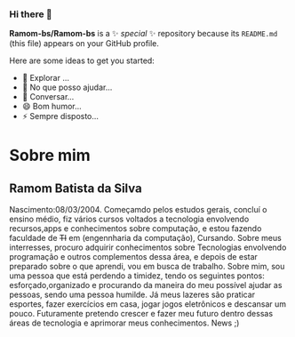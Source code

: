 ### Hi there 👋

**Ramom-bs/Ramom-bs** is a ✨ _special_ ✨ repository because its `README.md` (this file) appears on your GitHub profile.

Here are some ideas to get you started:

- 🔭 Explorar ...
- 🤔 No que posso ajudar...
- 💬 Conversar...
- 😄 Bom humor...
- ⚡ Sempre disposto...

# Sobre mim
## **Ramom Batista da Silva**
Nascimento:08/03/2004. Começamdo pelos estudos gerais, concluí o ensino médio, fiz vários cursos voltados a tecnologia envolvendo recursos,apps e conhecimentos sobre computação, e estou fazendo faculdade de ~~TI~~ em (engennharia da computação), Cursando. Sobre meus interresses, procuro adquirir conhecimentos sobre Tecnologias envolvendo programação e outros complementos dessa área, e depois de estar preparado sobre o que aprendi, vou em busca de trabalho. 
Sobre mim, sou uma pessoa que está perdendo a timidez, tendo os seguintes pontos: esforçado,organizado e procurando da maneira do meu possível ajudar as pessoas, sendo uma pessoa humilde. Já meus lazeres são praticar esportes, fazer exercícios em casa, jogar jogos eletrônicos e descansar um pouco. 
Futuramente pretendo crescer e fazer meu futuro dentro dessas áreas de tecnologia e aprimorar meus conhecimentos.
News ;)
